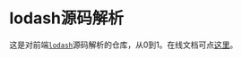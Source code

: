 # lodash源码解析

这是对前端[`lodash`](https://github.com/lodash/lodash)源码解析的仓库，从0到1。在线文档可点[这里](http://lodash.itcatplayit.com)。

